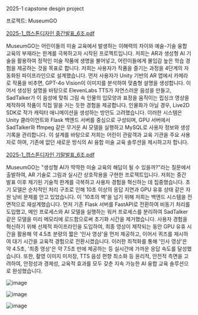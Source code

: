 2025-1 capstone desgin project

프로젝트: MuseumGO



[2025-1_캡스톤디자인 중간발표_6조.pdf](https://github.com/user-attachments/files/21107953/2025-1_._6.pdf)


MuseumGO는 어린이들의 미술 교육에서 발생하는 이해력의 차이와 예술-기술 융합 교육의 부재라는 한계를 극복하고자 시작된 프로젝트입니다. 저희는 AR과 생성형 AI 기술을 활용하여 정적인 미술 작품에 생명을 불어넣고, 어린이들에게 몰입감 높은 학습 경험을 제공하는 것을 목표로 합니다. 저희는 사용자가 작품을 즐기는 과정을 4단계의 자동화된 파이프라인으로 설계했습니다. 먼저 사용자가 Unity 기반의 AR 앱에서 카메라로 작품을 비추면, GPT-4o Vision이 이미지를 분석하여 맞춤형 설명을 생성합니다. 이어서 생성된 설명을 바탕으로 ElevenLabs TTS가 자연스러운 음성을 만들고, SadTalker가 이 음성에 맞춰 그림 속 인물의 입모양과 표정을 움직이는 립싱크 영상을 제작하여 작품이 직접 말을 거는 듯한 경험을 제공합니다. 인물화가 아닐 경우, Live2D SDK로 작가 캐릭터 애니메이션을 생성하는 방안도 고려했습니다. 이러한 시스템은 Unity 클라이언트와 Flask 백엔드 서버를 중심으로 구성되며, GPU 서버에서 SadTalker와 ffmpeg 같은 무거운 AI 모델을 실행하고 MySQL로 사용자 정보와 생성 기록을 관리합니다. 이 설계를 바탕으로 저희는 어린이 관람객과 교육 기관을 주요 사용자로 하여, 기존에 없던 새로운 방식의 AI 융합 미술 교육 솔루션을 제시하고자 합니다.







[2025-1_캡스톤디자인 기말발표_6조.pdf](https://github.com/user-attachments/files/21107959/2025-1_._6.pdf)


MuseumGO는 "생성형 AI가 딱딱한 미술 교육의 해답이 될 수 있을까?"라는 질문에서 출발하여, AR 기술로 그림과 실시간 상호작용을 구현한 프로젝트입니다. 저희는 중간 발표 이후 제기된 기술적 한계를 극복하고 사용자 경험을 혁신하는 데 집중했습니다. 초기 모델은 순차적인 처리 구조로 인해 10초 이상의 응답 지연과 GPU 유휴 상태 같은 자원 낭비 문제를 안고 있었습니다. 이 '10초의 벽'을 넘기 위해 저희는 백엔드 시스템을 전면적으로 재설계했습니다. 먼저 기존 Flask 서버를 FastAPI로 전환하여 비동기 처리를 도입했고, 메인 프로세스와 AI 모델을 실행하는 워커 프로세스를 분리하여 SadTalker 같은 모델을 미리 메모리에 로드함으로써 초기화 시간을 제거했습니다. 사용자 경험을 혁신하기 위해 선제적 파이프라인을 도입하여, 최종 영상이 제작되는 동안 GPU 유휴 시간을 활용해 약 4.5초 분량의 짧은 '인사 영상'을 먼저 제공하고, 이어서 퀴즈를 제시하여 대기 시간을 교육적 경험으로 전환시켰습니다. 이러한 최적화를 통해 '인사 영상'은 약 4.5초, '최종 영상'은 약 7.5초 만에 제공하는 등 실시간에 가까운 응답 속도를 달성했습니다. 또한, 촬영 이미지 미저장, TTS 음성 편향 최소화 등 윤리적, 안전적 측면을 고려하여, 안정성과 경제성, 교육적 효과를 모두 갖춘 지속 가능한 AI 융합 교육 솔루션으로 완성했습니다.


![image](https://github.com/user-attachments/assets/b1c76304-dfac-4ddf-a764-52bd9d2131ec)


![image](https://github.com/user-attachments/assets/e5b06a98-2c2e-433b-b322-de176d51c815)


![image](https://github.com/user-attachments/assets/3565c4a5-6264-497f-a590-6a576db749c6)



